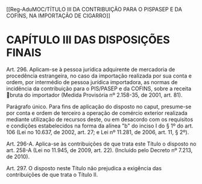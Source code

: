 [[Reg-AduMOC/TÍTULO III DA CONTRIBUIÇÃO PARA O PISPASEP E DA COFINS, NA IMPORTAÇÃO DE CIGARRO]]

# CAPÍTULO III DAS DISPOSIÇÕES FINAIS

Art. 296. Aplicam-se à pessoa jurídica adquirente de
mercadoria de procedência estrangeira, no caso da
importação realizada por sua conta e ordem, por intermédio
de pessoa jurídica importadora, as normas de incidência da
contribuição para o PIS/PASEP e da COFINS, sobre a receita
bruta do importador (Medida Provisória nº 2.158-35, de
2001, art. 81).

Parágrafo único. Para fins de aplicação do disposto no caput,
presume-se por conta e ordem de terceiro a operação de
comércio exterior realizada mediante utilização de recursos
deste, ou em desacordo com os requisitos e condições
estabelecidos na forma da alínea "b" do inciso I do § 1º do
art. 106 (Lei no 10.637, de 2002, art. 27; e Lei nº 11.281, de
2006, art. 11, § 2º).

Art. 296-A. Aplica-se às contribuições de que trata este Título
o disposto no art. 258-A (Lei no 11.945, de 2009, art. 22).
(Incluído pelo Decreto nº 7.213, de 2010).

Art. 297. O disposto neste Título não prejudica a exigência
das contribuições de que trata o Título II.